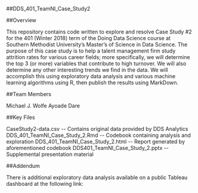##DDS_401_TeamNI_Case_Study2

##Overview

This repository contains code written to explore and resolve Case Study #2 for the 401 (Winter 2018) term of the Doing Data Science course at Southern Methodist University’s Master’s of Science in Data Science. The purpose of this case study is to help a talent management firm study attrition rates for various career fields; more specifically, we will determine the top 3 (or more) variables that contribute to high turnover. We will also determine any other interesting trends we find in the data. We will accomplish this using exploratory data analysis and various machine learning algorithms using R, then publish the results using MarkDown. 

##Team Members

Michael J. Wolfe
Ayoade Dare

##Key Files

CaseStudy2-data.csv -- Contains original data provided by DDS Analytics
DDS_401_TeamNI_Case_Study_2.Rmd -- Codebook containing analysis and exploration
DDS_401_TeamNI_Case_Study_2.html -- Report generated by aforementioned codebook
DDS401_TeamNI_Case_Study_2.pptx -- Supplemental presentation material

##Addendum

There is additional exploratory data analysis available on a public Tableau dashboard at the following link:

